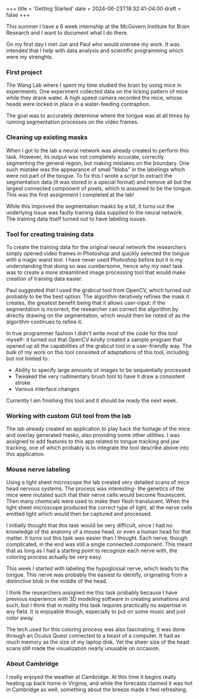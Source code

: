 +++
title = 'Getting Started'
date = 2024-06-23T18:32:41-04:00
draft = false 
+++

This summer I have a 6 week internship at the McGovern Institute for Brain Research and I want to document what I do there.
<!--more-->
On my first day I met Jun and Paul who would oversee my work. It was intended that I help with data analysis and scientific programming which were my strenghts.

### First project 
The Wang Lab where I spent my time studied the brain by using mice in experiments. One experiment collected data on the licking pattern of mice while they drank water. A high speed camera recorded the mice, whose heads were locked in place in a water-feeding contraption.

The goal was to accurately determine where the tongue was at all times by running segmentation processes on the video frames. 

### Cleaning up existing masks
When I got to the lab a neural network was already created to perform this task. However, its output was not completely accurate, correctly segmenting the general region, but making mistakes on the boundary. One such mistake was the appearance of small "blobs" in the labelings which were not part of the tongue. To fix this I wrote a script to extract the segmentation data (it was stored in a special format) and remove all but the largest connected component of pixels, which is assumed to be the tongue. This was the first assignment I completed at the lab!

While this improved the segmentation masks by a bit, it turns out the underlying issue was faulty training data supplied to the neural network. The training data itself turned out to have labeling issues.

### Tool for creating training data
To create the training data for the original neural network the researchers simply opened video frames in Photoshop and quickly selected the tongue with a magic wand tool. I have never used Photoshop before but it is my understanding that doing so was cumbersome, hence why my next task was to create a more streamlined image processing tool that would make creation of training data easier. 

Paul suggested that I used the grabcut tool from OpenCV, which turned out probably to be the best option. The algorithm iteratively refines the mask it creates, the greatest benefit being that it allows user-input: if the segmentation is incorrect, the researcher can correct the algorithm by directly drawing on the segmentation, which would then be noted of as the algorithm continues to refine it.

In true programmer fashion I didn't write most of the code for this tool myself- it turned out that OpenCV kindly created a sample program that opened up all the capabilities of the grabcut tool in a user-friendly way. The bulk of my work on this tool consisted of adaptations of this tool, including but not limited to:
- Ability to specify large amounts of images to be sequentially processed
- Tweaked the very rudimentary brush tool to have it draw a consistent stroke
- Various interface changes

Currently I am finishing this tool and it should be ready the next week.

### Working with custom GUI tool from the lab
The lab already created an application to play back the footage of the mice and overlay generated masks, also providing some other utilities. I was assigned to add features to this app related to tongue tracking and jaw tracking, one of which probably is to integrate the tool describe above into this application.

### Mouse nerve labeling
Using a light sheet microscope the lab created very detailed scans of mice head nervous systems. The process was interesting- the genetics of the mice were mutated such that their nerve cells would become flourescent. Then many chemicals were used to make their flesh translucent. When the light sheet microscope produced the correct type of light, all the nerve cells emitted light which would then be captured and processed.

I initially thought that this task would be very difficult, since I had no knowledge of the anatomy of a mouse head, or even a human head for that matter. It turns out this task was easier than I thought. Each nerve, though complicated, in the end was still a single connected component. This meant that as long as I had a starting point to recognize each nerve with, the coloring process actually be very easy.

This week I started with labeling the hypoglossal nerve, which leads to the tongue. This nerve was probably the easiest to identify, originating from a distinctive blob in the middle of the head.

I think the researchers assigned me this task probably because I have previous experience with 3D modeling software in creating animations and such, but I think that in reality this task requires practically no expertise in any field. It is enjoyable though, especially to put on some music and just color away.

The tech used for this coloring process was also fascinating, it was done through an Oculus Quest connected to a beast of a computer. It had as much memory as the size of my laptop disk. Yet the sheer size of the head scans still made the visualization nearly unusable on occasion.

### About Cambridge
I really enjoyed the weather at Cambridge. At this time it begins really heating up back home in Virginia, and while the forecasts claimed it was hot in Cambridge as well, something about the breeze made it feel refreshing.
